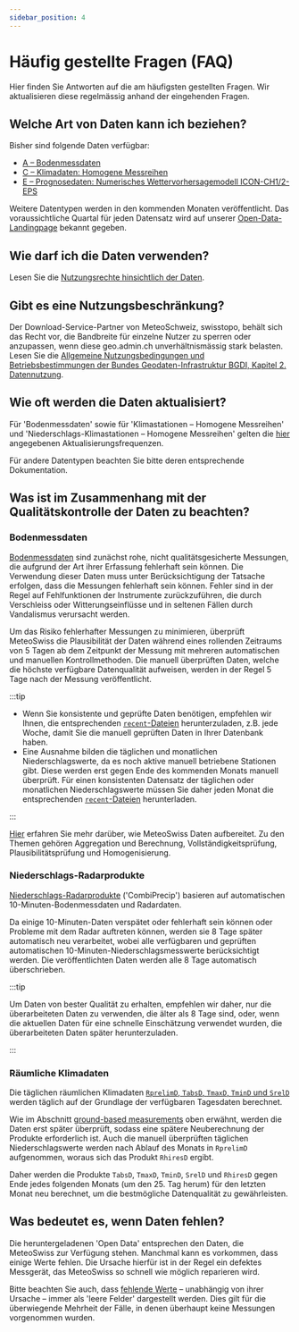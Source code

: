 ```yaml
---
sidebar_position: 4
---
```


# Häufig gestellte Fragen (FAQ)
Hier finden Sie Antworten auf die am häufigsten gestellten Fragen. Wir aktualisieren diese regelmässig anhand der eingehenden Fragen.


## Welche Art von Daten kann ich beziehen?
Bisher sind folgende Daten verfügbar:
- [A – Bodenmessdaten](/a-data-groundbased)
- [C – Klimadaten: Homogene Messreihen](/c-climate-data)
- [E – Prognosedaten: Numerisches Wettervorhersagemodell ICON-CH1/2-EPS](/e-forecast-data/e2-e3-numerical-weather-forecasting-model)

Weitere Datentypen werden in den kommenden Monaten veröffentlicht. Das voraussichtliche Quartal für jeden Datensatz wird auf unserer [Open-Data-Landingpage](https://www.meteoschweiz.admin.ch/service-und-publikationen/service/open-data.html) bekannt gegeben.

<!--  [B - Atmosphärenmessdaten](/b-data-atmosphere)  -->
<!--  [D - Radardaten](/d-data-radar)  -->


## Wie darf ich die Daten verwenden?
Lesen Sie die [Nutzungsrechte hinsichtlich der Daten](/general/terms-of-use#2-nutzungsrechte-hinsichtlich-der-daten).


## Gibt es eine Nutzungsbeschränkung?
Der Download-Service-Partner von MeteoSchweiz, swisstopo, behält sich das Recht vor, die Bandbreite für einzelne Nutzer zu sperren oder anzupassen, wenn diese geo.admin.ch unverhältnismässig stark belasten. Lesen Sie die [Allgemeine Nutzungsbedingungen und Betriebsbestimmungen der Bundes Geodaten-Infrastruktur BGDI, Kapitel 2. Datennutzung](https://www.geo.admin.ch/de/allgemeine-nutzungsbedingungen-bgdi#2.-Datennutzung).


## Wie oft werden die Daten aktualisiert?
Für 'Bodenmessdaten' sowie für 'Klimastationen – Homogene Messreihen' und 'Niederschlags-Klimastationen – Homogene Messreihen' gelten die [hier](/general/download#update-frequency) angegebenen Aktualisierungsfrequenzen.

Für andere Datentypen beachten Sie bitte deren entsprechende Dokumentation.


## Was ist im Zusammenhang mit der Qualitätskontrolle der Daten zu beachten?  <!-- Diesen Titel nicht ändern! -->

### Bodenmessdaten
[Bodenmessdaten](/a-data-groundbased) sind zunächst rohe, nicht qualitätsgesicherte Messungen, die aufgrund der Art ihrer Erfassung fehlerhaft sein können. Die Verwendung dieser Daten muss unter Berücksichtigung der Tatsache erfolgen, dass die Messungen fehlerhaft sein können. Fehler sind in der Regel auf Fehlfunktionen der Instrumente zurückzuführen, die durch Verschleiss oder Witterungseinflüsse und in seltenen Fällen durch Vandalismus verursacht werden.

Um das Risiko fehlerhafter Messungen zu minimieren, überprüft MeteoSwiss die Plausibilität der Daten während eines rollenden Zeitraums von 5 Tagen ab dem Zeitpunkt der Messung mit mehreren automatischen und manuellen Kontrollmethoden. Die manuell überprüften Daten, welche die höchste verfügbare Datenqualität aufweisen, werden in der Regel 5 Tage nach der Messung veröffentlicht.

:::tip

- Wenn Sie konsistente und geprüfte Daten benötigen, empfehlen wir Ihnen, die entsprechenden [`recent`-Dateien](/general/download#update-frequency) herunterzuladen, z.B. jede Woche, damit Sie die manuell geprüften Daten in Ihrer Datenbank haben.
- Eine Ausnahme bilden die täglichen und monatlichen Niederschlagswerte, da es noch aktive manuell betriebene Stationen gibt. Diese werden erst gegen Ende des kommenden Monats manuell überprüft. Für einen konsistenten Datensatz der täglichen oder monatlichen Niederschlagswerte müssen Sie daher jeden Monat die entsprechenden [`recent`-Dateien](/general/download#update-frequency) herunterladen.

:::

[Hier](https://www.meteoschweiz.admin.ch/wetter/messsysteme/datenmanagement/datenaufbereitung.html) erfahren Sie mehr darüber, wie MeteoSwiss Daten aufbereitet. Zu den Themen gehören Aggregation und Berechnung, Vollständigkeitsprüfung, Plausibilitätsprüfung und Homogenisierung.

### Niederschlags-Radarprodukte 
[Niederschlags-Radarprodukte](/d-radar-data/d1-precipitation-radar-products) ('CombiPrecip') basieren auf automatischen 10-Minuten-Bodenmessdaten und Radardaten. 

Da einige 10-Minuten-Daten verspätet oder fehlerhaft sein können oder Probleme mit dem Radar auftreten können, werden sie 8 Tage später automatisch neu verarbeitet, wobei alle verfügbaren und geprüften automatischen 10-Minuten-Niederschlagsmesswerte berücksichtigt werden. Die veröffentlichten Daten werden alle 8 Tage automatisch überschrieben.

:::tip

Um Daten von bester Qualität zu erhalten, empfehlen wir daher, nur die überarbeiteten Daten zu verwenden, die älter als 8 Tage sind, oder, wenn die aktuellen Daten für eine schnelle Einschätzung verwendet wurden, die überarbeiteten Daten später herunterzuladen.

:::

### Räumliche Klimadaten
Die täglichen räumlichen Klimadaten [`RprelimD`, `TabsD`, `TmaxD`, `TminD` und `SrelD`](/c-climate-data/c3-ground-based-climate-data) werden täglich auf der Grundlage der verfügbaren Tagesdaten berechnet.

Wie im Abschnitt [ground-based measurements](/general/faq#bodenmessdaten) oben erwähnt, werden die Daten erst später überprüft, sodass eine spätere Neuberechnung der Produkte erforderlich ist. Auch die manuell überprüften täglichen Niederschlagswerte werden nach Ablauf des Monats in `RprelimD` aufgenommen, woraus sich das Produkt `RhiresD` ergibt.

Daher werden die Produkte `TabsD`, `TmaxD`, `TminD`, `SrelD` und `RhiresD` gegen Ende jedes folgenden Monats (um den 25. Tag herum) für den letzten Monat neu berechnet, um die bestmögliche Datenqualität zu gewährleisten.  


## Was bedeutet es, wenn Daten fehlen?
Die heruntergeladenen 'Open Data' entsprechen den Daten, die MeteoSwiss zur Verfügung stehen. Manchmal kann es vorkommen, dass einige Werte fehlen. Die Ursache hierfür ist in der Regel ein defektes Messgerät, das MeteoSwiss so schnell wie möglich reparieren wird.

Bitte beachten Sie auch, dass [fehlende Werte](/general/download#missing-values) – unabhängig von ihrer Ursache – immer als 'leere Felder' dargestellt werden. Dies gilt für die überwiegende Mehrheit der Fälle, in denen überhaupt keine Messungen vorgenommen wurden.
